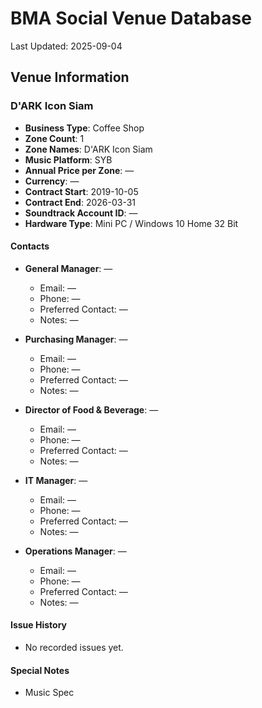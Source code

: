 # BMA Social Venue Database

Last Updated: 2025-09-04

## Venue Information

### D'ARK Icon Siam
- **Business Type**: Coffee Shop
- **Zone Count**: 1
- **Zone Names**: D'ARK Icon Siam
- **Music Platform**: SYB
- **Annual Price per Zone**: —
- **Currency**: —
- **Contract Start**: 2019-10-05
- **Contract End**: 2026-03-31
- **Soundtrack Account ID**: —
- **Hardware Type**: Mini PC / Windows 10 Home 32 Bit

#### Contacts
- **General Manager**: —
  - Email: —
  - Phone: —
  - Preferred Contact: —
  - Notes: —

- **Purchasing Manager**: —
  - Email: —
  - Phone: —
  - Preferred Contact: —
  - Notes: —

- **Director of Food & Beverage**: —
  - Email: —
  - Phone: —
  - Preferred Contact: —
  - Notes: —

- **IT Manager**: —
  - Email: —
  - Phone: —
  - Preferred Contact: —
  - Notes: —

- **Operations Manager**: —
  - Email: —
  - Phone: —
  - Preferred Contact: —
  - Notes: —

#### Issue History
- No recorded issues yet.

#### Special Notes
- Music Spec
